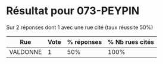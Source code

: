 # Résultat pour 073-PEYPIN

Sur 2 réponses dont 1 avec une rue cité (taux réussite 50%)

| Rue | Vote | % réponses | % Nb rues cités|
|-----|------|------------|----------------|
| VALDONNE | 1 | 50% | 100%|
